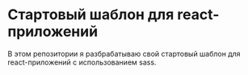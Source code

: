 # Стартовый шаблон для react-приложений
В этом репозитории я разбрабатываю свой стартовый шаблон для react-приложений с использованием sass.